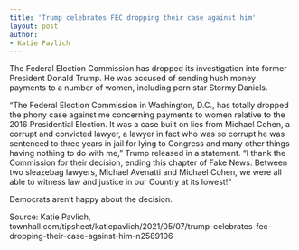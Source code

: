 ```yaml
---
title: 'Trump celebrates FEC dropping their case against him'
layout: post
author:
- Katie Pavlich
---
```


The Federal Election Commission has dropped its investigation into former President Donald Trump. He was accused of sending hush money payments to a number of women, including porn star Stormy Daniels.

“The Federal Election Commission in Washington, D.C., has totally dropped the phony case against me concerning payments to women relative to the 2016 Presidential Election. It was a case built on lies from Michael Cohen, a corrupt and convicted lawyer, a lawyer in fact who was so corrupt he was sentenced to three years in jail for lying to Congress and many other things having nothing to do with me,” Trump released in a statement. “I thank the Commission for their decision, ending this chapter of Fake News. Between two sleazebag lawyers, Michael Avenatti and Michael Cohen, we were all able to witness law and justice in our Country at its lowest!”

Democrats aren’t happy about the decision.

Source: Katie Pavlich, townhall.com/tipsheet/katiepavlich/2021/05/07/trump-celebrates-fec-dropping-their-case-against-him-n2589106
